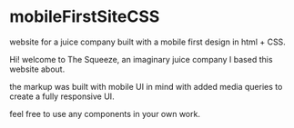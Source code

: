 # mobileFirstSiteCSS
website for a juice company built with a mobile first design in html + CSS.


Hi! welcome to The Squeeze, an imaginary juice company I based this website about.

the markup was built with mobile UI in mind with added media queries to create a fully responsive UI.

feel free to use any components in your own work.

